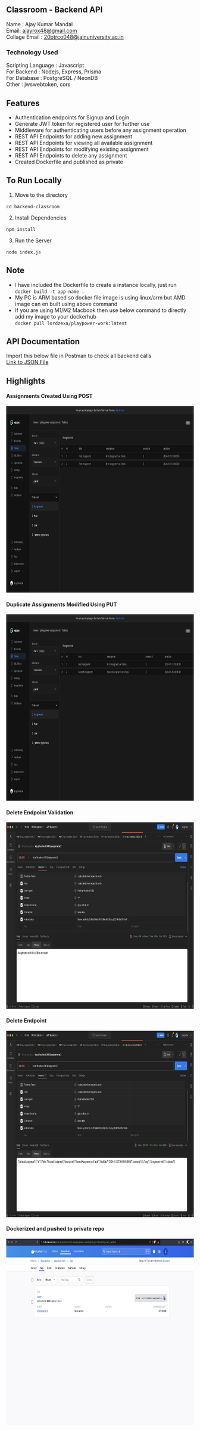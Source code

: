 ## Classroom - Backend API
Name : Ajay Kumar Mandal</br>
Email: ajayrox48@gmail.com </br>
Collage Email : 20btrco048@jainuniversity.ac.in </br>

### Technology Used
Scripting Language : Javascript </br>
For Backend : Nodejs, Express, Prisma </br>
For Database : PostgreSQL / NeonDB </br>
Other : jwswebtoken, cors </br>

## Features
- Authentication endpoints for Signup and Login
- Generate JWT token for registered user for further use
- Middleware for authenticating users before any assignment operation
- REST API Endpoints for adding new assignment
- REST API Endpoints for viewing all available assignment
- REST API Endpoints for modifying existing assignment
- REST API Endpoints to delete any assignment
- Created Dockerfile and published as private

## To Run Locally
1. Move to the directory
```
cd backend-classroom
```
2. Install Dependencies
```
npm install
```
3. Run the Server
```
node index.js
```
## Note
- I have included the Dockerfile to create a instance locally,  just run</br>
`docker build -t app-name .`
- My PC is ARM based so docker file image is using linux/arm but AMD image can en built using above command
- If you are using M1/M2 Macbook then use below command to directly add my image to your dockerhub </br>
`docker pull lordzexa/playpower-work:latest`

## API Documentation
Import this below file in Postman to check all backend calls</br>
[Link to JSON File](./postman-collection/Playpower_labs.postman_collection.json)

## Highlights

<h4>Assignments Created Using POST</h4>
<img width="900px" height="500px" src="./images/initial-assignment.jpeg">

<h4>Duplicate Assignments Modified Using PUT</h4>
<img width="900px" height="500px" src="./images/assignment-modified.jpeg">

<h4>Delete Endpoint Validation</h4>
<img width="900px" height="500px" src="./images/delete-endpoint-validatio.jpeg">

<h4>Delete Endpoint</h4>
<img width="900px" height="500px" src="./images/delete-endpoint.jpeg">

<h4>Dockerized and pushed to private repo</h4>
<img width="900px" height="500px" src="./images/docker-push.jpeg">

